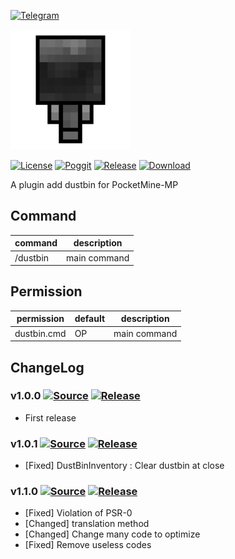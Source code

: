 [![Telegram](https://img.shields.io/badge/Telegram-PresentKim-blue.svg?logo=telegram)](https://t.me/PresentKim)

[![icon/192x192](meta/icon/192x192.png?raw=true)]()

[![License](https://img.shields.io/github/license/PMMPPlugin/DustBin.svg?label=License)](LICENSE)
[![Poggit](https://poggit.pmmp.io/ci.shield/PMMPPlugin/DustBin/DustBin)](https://poggit.pmmp.io/ci/PMMPPlugin/DustBin)
[![Release](https://img.shields.io/github/release/PMMPPlugin/DustBin.svg?label=Release)](https://github.com/PMMPPlugin/DustBin/releases/latest)
[![Download](https://img.shields.io/github/downloads/PMMPPlugin/DustBin/total.svg?label=Download)](https://github.com/PMMPPlugin/DustBin/releases/latest)


A plugin add dustbin for PocketMine-MP

## Command
| command  | description  |
| -------- | ------------ |
| /dustbin | main command |




## Permission
| permission  | default | description  |
| ----------- | ------- | ------------ |
| dustbin.cmd | OP      | main command |




## ChangeLog
### v1.0.0 [![Source](https://img.shields.io/badge/source-v1.0.0-blue.png?label=source)](https://github.com/PMMPPlugin/DustBin/tree/v1.0.0) [![Release](https://img.shields.io/github/downloads/PMMPPlugin/DustBin/v1.0.0/total.png?label=download&colorB=1fadad)](https://github.com/PMMPPlugin/DustBin/releases/v1.0.0)
- First release
### v1.0.1 [![Source](https://img.shields.io/badge/source-v1.0.1-blue.png?label=source)](https://github.com/PMMPPlugin/DustBin/tree/v1.0.1) [![Release](https://img.shields.io/github/downloads/PMMPPlugin/DustBin/v1.0.1/total.png?label=download&colorB=1fadad)](https://github.com/PMMPPlugin/DustBin/releases/v1.0.1)
- \[Fixed\] DustBinInventory : Clear dustbin at close
### v1.1.0 [![Source](https://img.shields.io/badge/source-v1.0.2-blue.png?label=source)](https://github.com/PMMPPlugin/DustBin/tree/v1.1.0) [![Release](https://img.shields.io/github/downloads/PMMPPlugin/DustBin/v1.1.0/total.png?label=download&colorB=1fadad)](https://github.com/PMMPPlugin/DustBin/releases/v1.1.0)
- \[Fixed\] Violation of PSR-0
- \[Changed\] translation method
- \[Changed\] Change many code to optimize
- \[Fixed\]  Remove useless codes